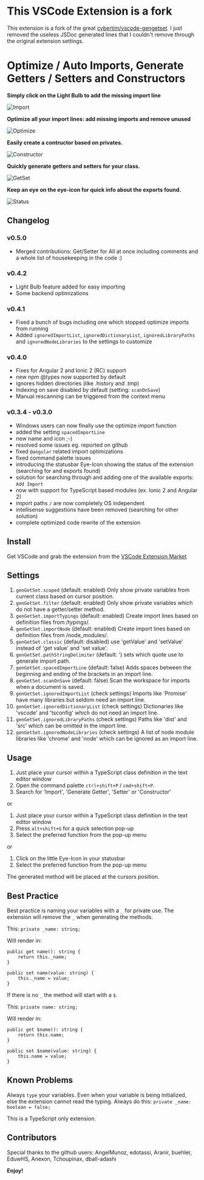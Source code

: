 # This VSCode Extension is a fork
This extension is a fork of the great [cybertim/vscode-gengetset](https://github.com/cybertim/vscode-gengetset).
I just removed the useless JSDoc generated lines that I couldn't remove through the original extension settings.

# Optimize / Auto Imports, Generate Getters / Setters and Constructors

**Simply click on the Light Bulb to add the missing import line**

![Import](demo_bulb.gif)

**Optimize all your import lines: add missing imports and remove unused**

![Optimize](demo_optimize.gif)

**Easily create a contructor based on privates.**

![Constructor](demo_constructor.gif)

**Quickly generate getters and setters for your class.**

![GetSet](demo_getset.gif)

**Keep an eye on the eye-icon for quick info about the exports found.**

![Status](demo_status.gif)


## Changelog

### v0.5.0
+ Merged contributions: Get/Setter for All at once including comments and a whole list of housekeeping in the code :)

### v0.4.2
+ Light Bulb feature added for easy importing
+ Some backend optimizations

### v0.4.1
+ Fixed a bunch of bugs including one which stopped optimize imports from running
+ Added `ignoredImportList`, `ignoredDictionaryList`, `ignoredLibraryPaths` and `ignoredNodeLibraries` to the settings to customize

### v0.4.0
+ Fixes for Angular 2 and Ionic 2 (RC) support
+ new npm @types now supported by default
+ ignores hidden directories (like .history and .tmp)
+ Indexing on save disabled by default (setting: `scanOnSave`)
+ Manual rescanning can be triggered from the context menu

### v0.3.4 - v0.3.0
+ Windows users can now finally use the optimize import function
+ added the setting `spacedImportLine`
+ new name and icon ;-)
+ resolved some issues eg. reported on github
+ fixed `@angular` related import optimizations
+ fixed command palette issues
+ introducing the statusbar Eye-Icon showing the status of the extension (searching for and exports found)
+ solution for searching through and adding one of the available exports: `Add Import`
+ now with support for TypeScript based modules (ex. Ionic 2 and Angular 2)
+ import paths `/` are now completely OS independent
+ intellisense suggestions have been removed (searching for other solution)
+ complete optimized code rewrite of the extension

## Install
Get VSCode and grab the extension from the [VSCode Extension Market](https://marketplace.visualstudio.com/items?itemName=DSKWRK.vscode-generate-getter-setter)

## Settings

1. `genGetSet.scoped` (default: enabled) Only show private variables from current class based on cursor position.
2. `genGetSet.filter` (default: enabled) Only show private variables which do not have a getter/setter method.
3. `genGetSet.importTypings` (default: enabled) Create import lines based on definition files from /typings/.
3. `genGetSet.importNode` (default: enabled) Create import lines based on definition files from /node_modules/.
4. `genGetSet.classic` (default: disabled) use 'getValue' and 'setValue' instead of 'get value' and 'set value'.
5. `genGetSet.pathStringDelimiter` (default: ') sets which quote use to generate import path.
5. `genGetSet.spacedImportLine` (default: false) Adds spaces between the beginning and ending of the brackets in an import line.
6. `genGetSet.scanOnSave` (default: false) Scan the workspace for imports when a document is saved.
7. `genGetSet.ignoredImportList` (check settings) Imports like 'Promise' have many libraries but seldom need an import line.
7. `genGetSet.ignoredDictionaryList` (check settings) Dictionaries like 'vscode' and 'tsconfig' which do not need an import line.
7. `genGetSet.ignoredLibraryPaths` (check settings) Paths like 'dist' and 'src' which can be omitted in the import line.
7. `genGetSet.ignoredNodeLibraries` (check settings) A list of node module libraries like 'chrome' and 'node' which can be ignored as an import line.

## Usage

1. Just place your cursor within a TypeScript class definition in the text editor window
2. Open the command palette `ctrl+shift+P` / `cmd+shift+P`.
3. Search for 'Import', 'Generate Getter', 'Setter' or 'Constructor'

or

1. Just place your cursor within a TypeScript class definition in the text editor window
2. Press `alt+shift+G` for a quick selection pop-up
3. Select the preferred function from the pop-up menu

or

1. Click on the little Eye-Icon in your statusbar
2. Select the preferred function from the pop-up menu

The generated method will be placed at the cursors position.

## Best Practice

Best practice is naming your variables with a `_` for private use.
The extension will remove the `_` when generating the methods.

This: `private _name: string;`

Will render in:
```
public get name(): string {
    return this._name;
}

public set name(value: string) {
    this._name = value;
}
```

If there is no `_` the method will start with a `$`.

This: `private name: string;`

Will render in:
```
public get $name(): string {
    return this.name;
}

public set $name(value: string) {
    this.name = value;
}
```

## Known Problems

Always `type` your variables. Even when your variable is being initialized, else the extension cannot read the typing.
Always do this: `private _name: boolean = false;`

This is a TypeScript only extension.

## Contributors
Special thanks to the github users:
AngelMunoz, edotassi, Aranir, buehler, EduwHS, Anexon, Tchoupinax, dball-adashi 

**Enjoy!**
